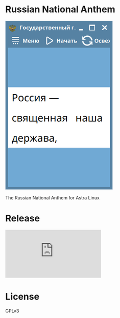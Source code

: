 # Russian National Anthem

![](hero.png)

The Russian National Anthem for Astra Linux

# Release

![russiannationalanthem_1.0.0_amd64.deb](https://github.com/rubens-schmitz/russian-national-anthem/blob/master/russiannationalanthem_1.0.0_amd64.deb?raw=true)

# License

GPLv3
